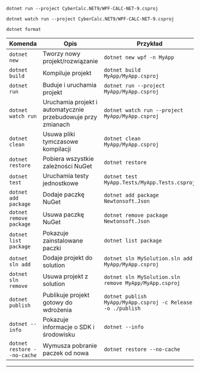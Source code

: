 `dotnet run --project CyberCalc.NET9/WPF-CALC-NET-9.csproj`

`dotnet watch run --project CyberCalc.NET9/WPF-CALC-NET-9.csproj`

`dotnet format`

| Komenda                     | Opis                                                         | Przykład                                                    |
| --------------------------- | ------------------------------------------------------------ | ----------------------------------------------------------- |
| `dotnet new`                | Tworzy nowy projekt/rozwiązanie                              | `dotnet new wpf -n MyApp`                                   |
| `dotnet build`              | Kompiluje projekt                                            | `dotnet build MyApp/MyApp.csproj`                           |
| `dotnet run`                | Buduje i uruchamia projekt                                   | `dotnet run --project MyApp/MyApp.csproj`                   |
| `dotnet watch run`          | Uruchamia projekt i automatycznie przebudowuje przy zmianach | `dotnet watch run --project MyApp/MyApp.csproj`             |
| `dotnet clean`              | Usuwa pliki tymczasowe kompilacji                            | `dotnet clean MyApp/MyApp.csproj`                           |
| `dotnet restore`            | Pobiera wszystkie zależności NuGet                           | `dotnet restore`                                            |
| `dotnet test`               | Uruchamia testy jednostkowe                                  | `dotnet test MyApp.Tests/MyApp.Tests.csproj`                |
| `dotnet add package`        | Dodaje paczkę NuGet                                          | `dotnet add package Newtonsoft.Json`                        |
| `dotnet remove package`     | Usuwa paczkę NuGet                                           | `dotnet remove package Newtonsoft.Json`                     |
| `dotnet list package`       | Pokazuje zainstalowane paczki                                | `dotnet list package`                                       |
| `dotnet sln add`            | Dodaje projekt do solution                                   | `dotnet sln MySolution.sln add MyApp/MyApp.csproj`          |
| `dotnet sln remove`         | Usuwa projekt z solution                                     | `dotnet sln MySolution.sln remove MyApp/MyApp.csproj`       |
| `dotnet publish`            | Publikuje projekt gotowy do wdrożenia                        | `dotnet publish MyApp/MyApp.csproj -c Release -o ./publish` |
| `dotnet --info`             | Pokazuje informacje o SDK i środowisku                       | `dotnet --info`                                             |
| `dotnet restore --no-cache` | Wymusza pobranie paczek od nowa                              | `dotnet restore --no-cache`                                 |

---
